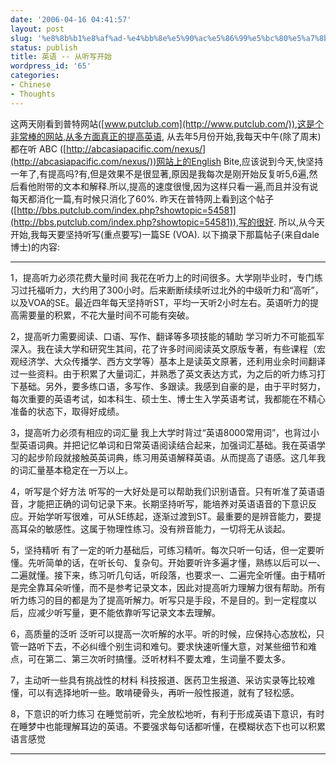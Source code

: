 ```yaml
---
date: '2006-04-16 04:41:57'
layout: post
slug: '%e8%8b%b1%e8%af%ad-%e4%bb%8e%e5%90%ac%e5%86%99%e5%bc%80%e5%a7%8b'
status: publish
title: 英语 -- 从听写开始
wordpress_id: '65'
categories:
- Chinese
- Thoughts
---
```





这两天刚看到普特网站([www.putclub.com](http://www.putclub.com/)),这是个非常棒的网站,从多方面真正的提高英语,
从去年5月份开始,我每天中午(除了周末)都在听 ABC ([http://abcasiapacific.com/nexus/](http://abcasiapacific.com/nexus/))网站上的English Bite,应该说到今天,快坚持一年了,有提高吗?有,但是效果不是很显著,原因是我每次是刚开始反复听5,6遍,然后看他附带的文本和解释.所以,提高的速度很慢,因为这样只看一遍,而且并没有说每天都消化一篇,有时候只消化了60%.
昨天在普特网上看到这个帖子([http://bbs.putclub.com/index.php?showtopic=54581](http://bbs.putclub.com/index.php?showtopic=54581)),写的很好.
所以,从今天开始,我每天要坚持听写(重点要写)一篇SE (VOA).
以下摘录下那篇帖子(来自dale博士)的内容:








* * *



1，提高听力必须花费大量时间
我花在听力上的时间很多。大学刚毕业时，专门练习过托福听力，大约用了300小时。后来断断续续听过北外的中级听力和“高听”，以及VOA的SE。最近四年每天坚持听ST，平均一天听2小时左右。英语听力的提高需要量的积累，不花大量时间不可能有突破。




2，提高听力需要阅读、口语、写作、翻译等多项技能的辅助
学习听力不可能孤军深入。我在读大学和研究生其间，花了许多时间阅读英文原版专著，有些课程（宏观经济学、大众传播学、西方文学等）基本上是读英文原著，还利用业余时间翻译过一些资料。由于积累了大量词汇，并熟悉了英文表达方式，为之后的听力练习打下基础。另外，要多练口语，多写作、多跟读。我感到自豪的是，由于平时努力，每次重要的英语考试，如本科生、硕士生、博士生入学英语考试，我都能在不精心准备的状态下，取得好成绩。




3，提高听力必须有相应的词汇量
我上大学时背过“英语8000常用词”，也背过小型英语词典。并把记忆单词和日常英语阅读结合起来，加强词汇基础。我在英语学习的起步阶段就接触英英词典，练习用英语解释英语。从而提高了语感。这几年我的词汇量基本稳定在一万以上。




4，听写是个好方法
听写的一大好处是可以帮助我们识别语音。只有听准了英语语音，才能把正确的词句记录下来。长期坚持听写，能培养对英语语音的下意识反应。开始学听写很难，可从SE练起，逐渐过渡到ST。最重要的是辨音能力，要提高耳朵的敏感性。这属于物理性练习。没有辨音能力，一切将无从谈起。




5，坚持精听
有了一定的听力基础后，可练习精听。每次只听一句话，但一定要听懂。先听简单的话，在听长句、复杂句。开始要听许多遍才懂，熟练以后可以一、二遍就懂。接下来，练习听几句话，听段落，也要求一、二遍完全听懂。由于精听是完全靠耳朵听懂，而不是参考记录文本，因此对提高听力理解力很有帮助。所有听力练习的目的都是为了提高听解力。听写只是手段，不是目的。到一定程度以后，应减少听写量，更不能依靠听写记录文本去理解。




6，高质量的泛听
泛听可以提高一次听解的水平。听的时候，应保持心态放松，只管一路听下去，不必纠缠个别生词和难句。要求快速听懂大意，对某些细节和难点，可在第二、第三次听时搞懂。泛听材料不要太难，生词量不要太多。




7，主动听一些具有挑战性的材料
科技报道、医药卫生报道、采访实录等比较难懂，可以有选择地听一些。敢啃硬骨头，再听一般性报道，就有了轻松感。




8，下意识的听力练习
在睡觉前听，完全放松地听，有利于形成英语下意识，有时在睡梦中也能理解耳边的英语。不要强求每句话都听懂，在模糊状态下也可以积累语言感觉








* * *







